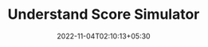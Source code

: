 ---
title: "Understand Score Simulator"
date: 2022-11-04T02:10:13+05:30

layout: article
Category: watch-n-listen
thumbnail: "/images/dynamic-images/video-thumbnail-2.png"
mp4Link: "videos/download-now.mp4"
webmLink: "videos/download-now.webm"
---